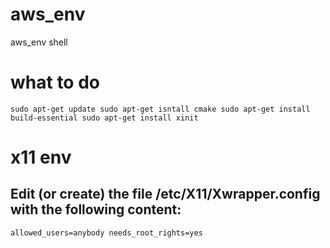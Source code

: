 # aws_env
aws_env shell

# what to do

`
sudo apt-get update
sudo apt-get isntall cmake
sudo apt-get install build-essential
sudo apt-get install xinit
`

# x11 env

## Edit (or create) the file /etc/X11/Xwrapper.config with the following content:

`
allowed_users=anybody
needs_root_rights=yes
`
